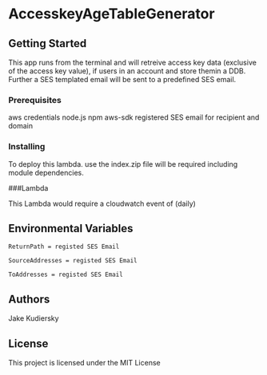 # AccesskeyAgeTableGenerator

## Getting Started

This app runs from the terminal and will retreive access key data (exclusive of the access key value), if users in an account 
and store themin a DDB. Further a SES templated email will be sent to a predefined SES email.

### Prerequisites

aws credentials
node.js 
npm
aws-sdk
registered SES email for recipient and domain 

### Installing

To deploy this lambda. use the index.zip file will be required including module dependencies. 

###Lambda

This Lambda would require a cloudwatch event of (daily)

## Environmental Variables

```
ReturnPath = registed SES Email 

SourceAddresses = registed SES Email 

ToAddresses = registed SES Email 

```

## Authors

Jake Kudiersky

## License

This project is licensed under the MIT License